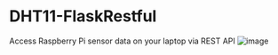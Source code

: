 # DHT11-FlaskRestful
Access Raspberry Pi sensor data on your laptop via REST API 
![image](https://user-images.githubusercontent.com/39345855/89847702-9ca3c080-db52-11ea-88d7-3efbd155fed2.png)
